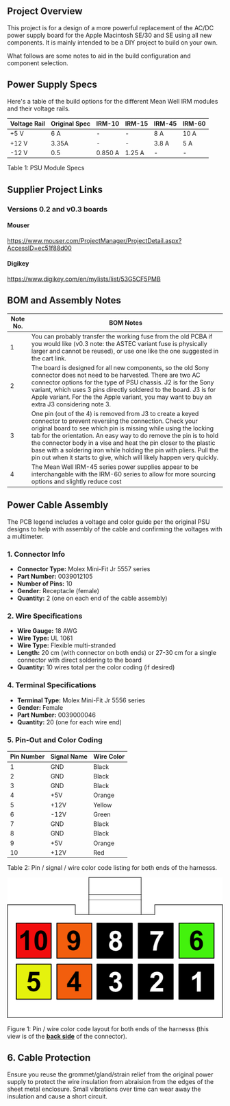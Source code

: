 ## Project Overview

This project is for a design of a more powerful replacement of the AC/DC power supply board for the Apple Macintosh SE/30 and SE using all new components. It is mainly intended to be a DIY project to build on your own.

What follows are some notes to aid in the build configuration and component selection. 

## Power Supply Specs

Here's a table of the build options for the different Mean Well IRM modules and their voltage rails.

| Voltage Rail | Original Spec | IRM-10  | IRM-15 | IRM-45 | IRM-60 |
| ----- | ------------- | ------- | ------ | ------ | ------ |
| +5 V  | 6 A           | -       | -      | 8 A    | 10 A   |
| +12 V | 3.35A         | -       | -      | 3.8 A  | 5 A    |
| -12 V | 0.5           | 0.850 A | 1.25 A | -      | -      |

Table 1: PSU Module Specs

## Supplier Project Links

### Versions 0.2 and v0.3 boards

#### Mouser
https://www.mouser.com/ProjectManager/ProjectDetail.aspx?AccessID=ec51f88d00

#### Digikey
https://www.digikey.com/en/mylists/list/53G5CF5PMB

## BOM and Assembly Notes

| Note No. | BOM Notes                                                    |
| -------- | ------------------------------------------------------------ |
| 1        | You can probably transfer the working fuse from the old PCBA if you would like (v0.3 note: the ASTEC variant fuse is physically larger and cannot be reused), or use one like the one suggested in the cart link. |
| 2        | The board is designed for all new components, so the old Sony connector does not need to be harvested. There are two AC connector options for the type of PSU chassis. J2 is for the Sony variant, which uses 3 pins directly soldered to the board. J3 is for Apple variant. For the the Apple variant, you may want to buy an extra J3 considering note 3. |
| 3        | One pin (out of the 4) is removed from J3 to create a keyed connector to prevent reversing the connection. Check your original board to see which pin is missing while using the locking tab for the orientation. An easy way to do remove the pin is to hold the connector body in a vise and heat the pin closer to the plastic base with a soldering iron while holding the pin with pliers. Pull the pin out when it starts to give, which will likely happen very quickly. |
| 4        | The Mean Well IRM-45 series power supplies appear to be interchangable with the IRM-60 series to allow for more sourcing options and slightly reduce cost |

## Power Cable Assembly

The PCB legend includes a voltage and color guide per the original PSU designs to help with assembly of the cable and confirming the voltages with a multimeter.

### 1. Connector Info

- **Connector Type:** Molex Mini-Fit Jr 5557 series
- **Part Number:** 0039012105
- **Number of Pins:** 10
- **Gender:** Receptacle (female)
- **Quantity:** 2 (one on each end of the cable assembly)

### 2. Wire Specifications

- **Wire Gauge:** 18 AWG
- **Wire Type:** UL 1061
- **Wire Type:** Flexible multi-stranded
- **Length:** 20 cm (with connector on both ends) or 27-30 cm for a single connector with direct soldering to the board
- **Quantity:** 10 wires total per the color coding (if desired)

### 4. Terminal Specifications

- **Terminal Type:** Molex Mini-Fit Jr 5556 series
- **Gender:** Female
- **Part Number:** 0039000046
- **Quantity:** 20 (one for each wire end)

### 5. Pin-Out and Color Coding

| Pin Number | Signal Name | Wire Color |
| ---------- | ----------- | ---------- |
| 1          | GND         | Black      |
| 2          | GND         | Black      |
| 3          | GND         | Black      |
| 4          | +5V         | Orange     |
| 5          | +12V        | Yellow     |
| 6          | -12V        | Green      |
| 7          | GND         | Black      |
| 8          | GND         | Black      |
| 9          | +5V         | Orange     |
| 10         | +12V        | Red        |

Table 2: Pin / signal / wire color code listing for both ends of the harnesss.

![](/images/cable_harness_layout.png)

Figure 1: Pin / wire color code layout for both ends of the harnesss (this view is of the **<u>back side</u>** of the connector).

## 6. Cable Protection

Ensure you reuse the grommet/gland/strain relief from the original power supply to protect the wire insulation from abraision from the edges of the sheet metal enclosure. Small vibrations over time can wear away the insulation and cause a short circuit.
